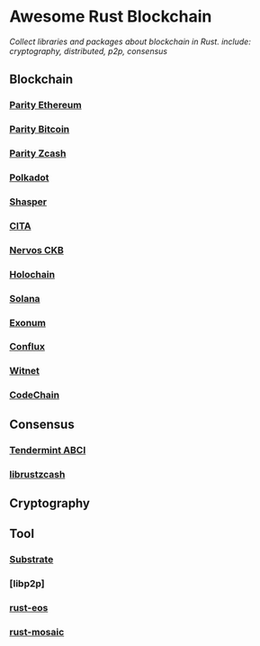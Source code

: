 # Awesome Rust Blockchain
*Collect libraries and packages about blockchain in Rust. include: cryptography, distributed, p2p, consensus*

## Blockchain
### [Parity Ethereum](https://github.com/paritytech/parity-ethereum)

### [Parity Bitcoin](https://github.com/paritytech/parity-bitcoin)

### [Parity Zcash](https://github.com/paritytech/parity-zcash)

### [Polkadot](https://github.com/paritytech/polkadot)

### [Shasper](https://github.com/paritytech/shasper)

### [CITA](https://github.com/cryptape/cita)

### [Nervos CKB](https://github.com/nervosnetwork/ckb)

### [Holochain](https://github.com/holochain/holochain-rust)

### [Solana](https://github.com/solana-labs/solana)

### [Exonum](https://github.com/exonum/exonum)

### [Conflux](https://github.com/Conflux-Chain/conflux-rust)

### [Witnet](https://github.com/witnet/witnet-rust)

### [CodeChain](https://github.com/CodeChain-io/codechain)


## Consensus
### [Tendermint ABCI](https://github.com/tendermint/rust-abci)

### [librustzcash](https://github.com/zcash/librustzcash)


## Cryptography


## Tool
### [Substrate](https://github.com/paritytech/substrate)

### [libp2p]

### [rust-eos](https://github.com/sagan-software/rust-eos)

### [rust-mosaic](https://github.com/OpenST/rust-mosaic)

